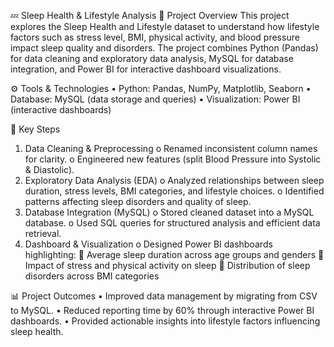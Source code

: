💤 Sleep Health & Lifestyle Analysis
📌 Project Overview
This project explores the Sleep Health and Lifestyle dataset to understand how lifestyle factors such as stress level, BMI, physical activity, and blood pressure impact sleep quality and disorders.
The project combines Python (Pandas) for data cleaning and exploratory data analysis, MySQL for database integration, and Power BI for interactive dashboard visualizations.

⚙️ Tools & Technologies
•	Python: Pandas, NumPy, Matplotlib, Seaborn
•	Database: MySQL (data storage and queries)
•	Visualization: Power BI (interactive dashboards)

🔑 Key Steps
1.	Data Cleaning & Preprocessing
o	Renamed inconsistent column names for clarity.
o	Engineered new features (split Blood Pressure into Systolic & Diastolic).
2.	Exploratory Data Analysis (EDA)
o	Analyzed relationships between sleep duration, stress levels, BMI categories, and lifestyle choices.
o	Identified patterns affecting sleep disorders and quality of sleep.
3.	Database Integration (MySQL)
o	Stored cleaned dataset into a MySQL database.
o	Used SQL queries for structured analysis and efficient data retrieval.
4.	Dashboard & Visualization
o	Designed Power BI dashboards highlighting:
	Average sleep duration across age groups and genders
	Impact of stress and physical activity on sleep
	Distribution of sleep disorders across BMI categories

📊 Project Outcomes
•	Improved data management by migrating from CSV to MySQL.
•	Reduced reporting time by 60% through interactive Power BI dashboards.
•	Provided actionable insights into lifestyle factors influencing sleep health.

